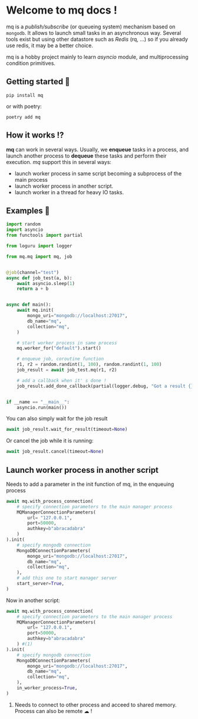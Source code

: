 # Welcome to mq docs !

mq is a *publish/subscribe* (or queueing system) mechanism based on `mongodb`. It allows to launch small tasks
in an asynchronous way. Several tools exist but using other datastore such as *Redis* (rq, ...) so if you already use
redis, it may be a better choice.

mq is a hobby project mainly to learn *asyncio* module, and multiprocessing condition primitives.

## Getting started 🚀

```shell
pip install mq
```

or with poetry:

```shell
poetry add mq
```

## How it works ⁉

**mq** can work in several ways. Usually, we **enqueue** tasks in a process, and launch another process
to **dequeue** these tasks and perform their execution. *mq* support this in several ways:

- launch worker process in same script becoming a subprocess of the main process
- launch worker process in another script.
- launch worker in a thread for heavy IO tasks.

## Examples 🎨

```py title="minimal example" linenums="1"
import random
import asyncio
from functools import partial

from loguru import logger

from mq.mq import mq, job


@job(channel="test")
async def job_test(a, b):
    await asyncio.sleep(1)
    return a + b


async def main():
    await mq.init(
        mongo_uri="mongodb://localhost:27017",
        db_name="mq",
        collection="mq",
    )

    # start worker process in same process
    mq.worker_for("default").start()

    # enqueue job, coroutine function
    r1, r2 = random.randint(1, 100), random.randint(1, 100)
    job_result = await job_test.mq(r1, r2)

    # add a callback when it' s done !
    job_result.add_done_callback(partial(logger.debug, "Got a result {} !"))


if __name == "__main__":
    asyncio.run(main())
```

You can also simply wait for the job result

```py
await job_result.wait_for_result(timeout=None)
```

Or cancel the job while it is running:

```py
await job_result.cancel(timeout=None)
```

## Launch worker process in another script

Needs to add a parameter in the init function of mq, in the enqueuing process

```py hl_lines="16"
await mq.with_process_connection(
    # specify connection parameters to the main manager process
    MQManagerConnectionParameters(
        url= "127.0.0.1",
        port=50000,
        authkey=b"abracadabra"
    )
).init(
    # specify mongodb connection
    MongoDBConnectionParameters(
        mongo_uri="mongodb://localhost:27017",
        db_name="mq",
        collection="mq",
    ),
    # add this one to start manager server
    start_server=True,
)
```

Now in another script:

```py hl_lines="15"
await mq.with_process_connection(
    # specify connection parameters to the main manager process
    MQManagerConnectionParameters(
        url= "127.0.0.1",
        port=50000,
        authkey=b"abracadabra"
    ) #(1)
).init(
    # specify mongodb connection
    MongoDBConnectionParameters(
        mongo_uri="mongodb://localhost:27017",
        db_name="mq",
        collection="mq",
    ),
    in_worker_process=True,
)
```

1. Needs to connect to other process and acceed to shared memory. 
Process can also be remote ☁ !